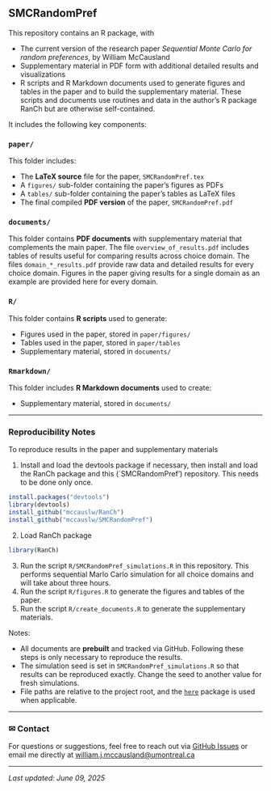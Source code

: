 
<!-- README.md is generated from README.Rmd. Please edit that file -->

## SMCRandomPref

<!-- badges: start -->
<!-- badges: end -->

This repository contains an R package, with

- The current version of the research paper *Sequential Monte Carlo for
  random preferences*, by William McCausland
- Supplementary material in PDF form with additional detailed results
  and visualizations
- R scripts and R Markdown documents used to generate figures and tables
  in the paper and to build the supplementary material. These scripts
  and documents use routines and data in the author’s R package RanCh
  but are otherwise self-contained.

It includes the following key components:

### `paper/`

This folder includes:

- The **LaTeX source** file for the paper, `SMCRandomPref.tex`
- A `figures/` sub-folder containing the paper’s figures as PDFs
- A `tables/` sub-folder containing the paper’s tables as LaTeX files
- The final compiled **PDF version** of the paper, `SMCRandomPref.pdf`

### `documents/`

This folder contains **PDF documents** with supplementary material that
complements the main paper. The file `overview_of_results.pdf` includes
tables of results useful for comparing results across choice domain. The
files `domain_*_results.pdf` provide raw data and detailed results for
every choice domain. Figures in the paper giving results for a single
domain as an example are provided here for every domain.

### `R/`

This folder contains **R scripts** used to generate:

- Figures used in the paper, stored in `paper/figures/`
- Tables used in the paper, stored in `paper/tables`
- Supplementary material, stored in `documents/`

### `Rmarkdown/`

This folder includes **R Markdown documents** used to create:

- Supplementary material, stored in `documents/`

------------------------------------------------------------------------

### Reproducibility Notes

To reproduce results in the paper and supplementary materials

1.  Install and load the devtools package if necessary, then install and
    load the RanCh package and this (\`SMCRandomPref’) repository. This
    needs to be done only once.

``` r
install.packages("devtools")
library(devtools)
install_github("mccauslw/RanCh")
install_github("mccauslw/SMCRandomPref")
```

2.  Load RanCh package

``` r
library(RanCh)
```

3.  Run the script `R/SMCRandomPref_simulations.R` in this repository.
    This performs sequential Marlo Carlo simulation for all choice
    domains and will take about three hours.
4.  Run the script `R/figures.R` to generate the figures and tables of
    the paper.
5.  Run the script `R/create_documents.R` to generate the supplementary
    materials.

Notes:

- All documents are **prebuilt** and tracked via GitHub. Following these
  steps is only necessary to reproduce the results.
- The simulation seed is set in `SMCRandomPref_simulations.R` so that
  results can be reproduced exactly. Change the seed to another value
  for fresh simulations.
- File paths are relative to the project root, and the
  [`here`](https://CRAN.R-project.org/package=here) package is used when
  applicable.

------------------------------------------------------------------------

### ✉ Contact

For questions or suggestions, feel free to reach out via [GitHub
Issues](https://github.com/mccauslw/SMCRandomPref/issues) or email me
directly at <william.j.mccausland@umontreal.ca>

------------------------------------------------------------------------

*Last updated: June 09, 2025*
